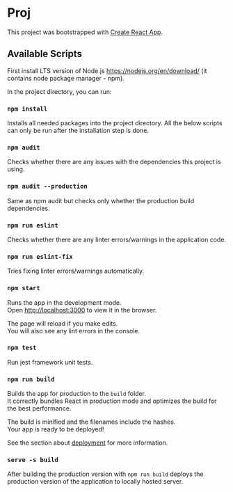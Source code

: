 # Proj

This project was bootstrapped with [Create React App](https://github.com/facebook/create-react-app).

## Available Scripts

First install LTS version of Node.js https://nodejs.org/en/download/ (it contains node package manager - npm).

In the project directory, you can run:

### `npm install`

Installs all needed packages into the project directory.
All the below scripts can only be run after the installation step is done.

### `npm audit`

Checks whether there are any issues with the dependencies this project is using.

### `npm audit --production`

Same as npm audit but checks only whether the production build dependencies.

### `npm run eslint`

Checks whether there are any linter errors/warnings in the application code.

### `npm run eslint-fix`

Tries fixing linter errors/warnings automatically.

### `npm start`

Runs the app in the development mode.\
Open [http://localhost:3000](http://localhost:3000) to view it in the browser.

The page will reload if you make edits.\
You will also see any lint errors in the console.

### `npm test`

Run jest framework unit tests. 

### `npm run build`

Builds the app for production to the `build` folder.\
It correctly bundles React in production mode and optimizes the build for the best performance.

The build is minified and the filenames include the hashes.\
Your app is ready to be deployed!

See the section about [deployment](https://facebook.github.io/create-react-app/docs/deployment) for more information.

### `serve -s build`

After building the production version with `npm run build` deploys the production version of the application to locally hosted server.
